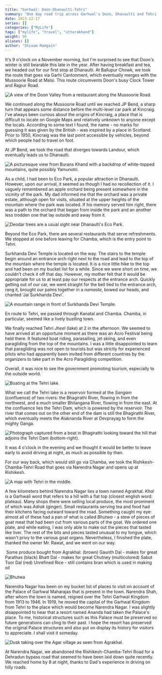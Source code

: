 ```yaml
---
title: "Garhwal: Doon-Dhanaulti-Tehri"
summary: "One day road trip across Garhwal's Doon, Dhanaulti and Tehri."
date: 2023-12-17
series: []
categories: ["MyLife"]
tags: ["mylife", "travel", "uttarakhand"]
weight: 96
aliases: []
author: "Shivam Mamgain"
---
```


It's 9 o'clock on a November morning, but I'm surprised to see that Doon's winter is still bearable this late in the year. After having breakfast and tea, we headed out for our first stop at Dhanaulti. At Ballupur Chowk, we took the route that goes via Garhi Cantonment, which eventually merges with the Mussoorie Road at Malsi. This route circumvents Doon's busy Clock Tower and Rajpur Road.

![A view of the Doon Valley from a restaurant along the Mussoorie Road.]()

We continued along the Mussoorie Road until we reached JP Bend, a sharp turn that appears some distance before the multi-level car park at Kincraig. I've always been curious about the origins of Kincraig, a place that is difficult to locate on Google Maps and relatively unknown to anyone except the locals. According to some text I found, the name - no marks for guessing it was given by the British - was inspired by a place in Scotland. Prior to 1950, Kincraig was the last point accessible by vehicles, beyond which people had to travel on foot.

At JP Bend, we took the road that diverges towards Landour, which eventually leads us to Dhanaulti.

![A picturesque view from Burans Khand with a backdrop of white-topped mountains, quite possibly Yamunotri.]()

As a child, I had been to Eco Park, a popular attraction in Dhanaulti. However, upon our arrival, it seemed as though I had no recollection of it. I vaguely remembered an apple orchard being present somewhere in the vicinity of the park. My dad informed me that the orchard was a private estate, although open for visits, situated at the upper heights of the mountain where the park was located. If his memory served him right, there was a path to the orchard that began from inside the park and an another less trodden one that lay outside and away from it.

![Deodar trees are a usual sight near Dhanaulti's Eco Park.]()

Beyond the Eco Park, there are several restaurants that serve refreshments. We stopped at one before leaving for Chamba, which is the entry point to Tehri.

Surkhanda Devi Temple is located on the way. The stairs to the temple begin around an entrance arch right next to the road and lead to the top of the mountain where the temple is located. It is a nice little hike to the top and had been on my bucket list for a while. Since we were short on time, we couldn't check it off that day. However, my mother felt that it would be appropriate for us to at least pay our respects at the entrance arch. Quickly getting out of our car, we went straight for the bell tied to the entrance arch, rang it, brought our palms together in a _namaste_, bowed our heads, and chanted 'Jai Surkhanda Devi'.

![A mountain range in front of Surkhanda Devi Temple.]()

En route to Tehri, we passed through Kanatal and Chamba. Chamba, in particular, seemed like a lively bustling town.

We finally reached Tehri _Jheel_ (lake) at 2 in the afternoon. We seemed to have arrived at an opportune moment as there was an Acro Festival being held there. It featured boat riding, parasailing, jet skiing, and even paragliding from the top of the mountains. I was a little disappointed to learn that paragliding was not open to tourists but was strictly for experienced pilots who had apparently been invited from different countries by the organizers to take part in the Acro Paragliding competition.

Overall, it was nice to see the government promoting tourism, especially to the outside world.

![Boating at the Tehri lake.]()

What we call the Tehri lake is a reservoir formed at the _Sangam_ (confluence) of two rivers: the Bhagirathi River, flowing in from the northwest, and a much smaller Bhilangana River, flowing in from the east. At the confluence lies the Tehri Dam, which is powered by the reservoir. The river that comes out on the other end of the dam is still the Bhagirathi River, which eventually meets the Alaknanda River at Devprayag to form the mighty Ganga.

![Photograph captured from a boat in Bhagirathi looking toward the hill that adjoins the Tehri Dam (bottom-right).]()

It was 4 o'clock in the evening and we thought it would be better to leave early to avoid driving at night, as much as possible by then.

For our way back, which would still go via Chamba, we took the Rishikesh-Chamba-Tehri Road that goes via Narendra Nagar and opens up at Rishikesh.

![A map with Tehri in the middle.]()

A few kilometers behind Narendra Nagar lies a town named Agrakhal. _Khal_ is a Garhwali word that refers to a hill with a flat top (closest english word: plateau). Many shops there were selling local produce, the most prominent of which was _Adrak_ (ginger). Small restaurants serving tea and food had their kitchens facing outward toward the road. Something caught my eye: almost all of these had a pan of what is called _Bhutwa_ - a stew of pieces of goat meat that had been cut from various parts of the goat. We ordered one plate, and while eating, I was only able to make out the pieces that tasted like liver. The rest of the bits and pieces tasted unusual to my tongue, which wasn't privy to the various goat organs. Nevertheless, I finished the plate, thanked the owner Mr. Rawat, and we went on our way.

![]()
Some produce bought from Agrakhal:
(brown) Gaunth Dal - makes for great Parathas
(black) Bhatt Dal - makes for great Chutney
(multicolored) Sabut Toor Dal
(red) Unrefined Rice - still contains bran which is used in making oil

![_Bhutwa_]()

Narendra Nagar has been on my bucket list of places to visit on account of the Palace of Garhwal Maharajas that is present in the town. Narendra Shah, after whom the town is named, reigned over the Tehri Garhwal Kingdom from 1913 to 1946. In 1919, he moved the capital of the Garhwal Kingdom from Tehri to the place which would become Narendra Nagar. I was slightly disappointed to hear that a resort named Ananda had taken the Palace's place. To me, historical structures such as this Palace must be preserved so future generations can cling to their past. I hope the resort has preserved the original Palace structures and also put on display its history for visitors to appreciate. I shall visit it someday.

![Dusk taking over the Agar village as seen from Agrakhal.]()

At Narendra Nagar, we abandoned the Rishikesh-Chamba-Tehri Road for a Dehradun bypass road that seemed to have been laid down quite recently. We reached home by 8 at night, thanks to Dad's experience in driving on hilly roads.
